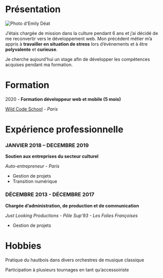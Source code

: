 # Présentation

![Photo d'Emily Déat](https://media-exp1.licdn.com/dms/image/C4E03AQGCJ5UrogOE-w/profile-displayphoto-shrink_200_200/0?e=1590624000&v=beta&t=A98pV742KSo2UUdxlOD3VFe7GWJ6-C6vMQqloZ3vvAI)

J’étais chargée de mission dans la culture  pendant 6 ans et j’ai décidé de me reconvertir vers le développement web.
Mon précédent métier m’a appris à **travailler en situation de stress** lors d’évènements et à être **polyvalente** et **curieuse**.


Je cherche aujourd’hui un stage afin de développer les compétences acquises pendant ma formation.


# Formation

2020 - **Formation développeur web et mobile (5 mois)**

[Wild Code School](https://www.wildcodeschool.com/fr-FR) - *Paris*


# Expérience professionnelle

### JANVIER 2018 – DECEMBRE 2019 

**Soutien aux entreprises du secteur culturel**

*Auto-entrepreneur - Paris*

* Gestion de projets
* Transition numérique 


### DÉCEMBRE 2013 - DÉCEMBRE 2017

**Chargée d’administration, de production et de communication**

*Just Looking Productions - Pôle Sup’93 - Les Folies Françoises*

* Gestion de projets 


# Hobbies

Pratique du hautbois dans divers orchestres de musique classique 

Participation à plusieurs tournages en tant qu’accessoiriste
